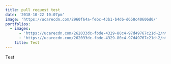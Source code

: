 ```yaml
---
title: pull request test
date: '2018-10-22 10:07pm'
image: 'https://ucarecdn.com/2960f64a-febc-43b1-b4d6-d658c40606d0/'
portfolios:
  - images:
      - 'https://ucarecdn.com/262033dc-fbde-4329-80c4-97d49767c21d~2/nth/0/'
      - 'https://ucarecdn.com/262033dc-fbde-4329-80c4-97d49767c21d~2/nth/1/'
    title: Test
---
```

Test
